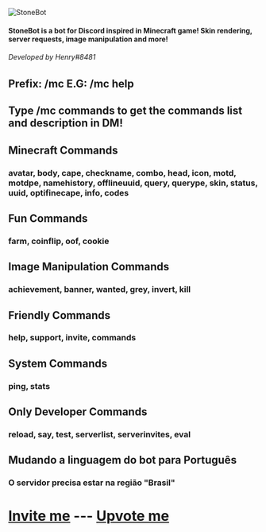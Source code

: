 <p><img src="https://cdn.discordapp.com/attachments/463388004824776725/463903928007000074/name.png" alt="StoneBot" /></p>

<h4 id="stonebotisabotfordiscordinspiredinminecraftgameskinrenderingserverrequestsimagemanipulationandmore">StoneBot is a bot for Discord inspired in Minecraft game! Skin rendering, server requests, image manipulation and more!</h4>

<h6 id="developedbyhenry8481">Developed by Henry#8481</h6>

<h2 id="prefixmcegmchelp">Prefix: /mc E.G: /mc help</h2>

<h2 id="typemccommandstogetthecommandslistanddescriptionindm">Type /mc commands to get the commands list and description in DM!</h2>

<h2 id="minecraftcommands">Minecraft Commands</h2>

<h3 id="avatarbodycapechecknamecomboheadiconmotdmotdpenamehistoryofflineuuidqueryquerypeskinstatusuuidoptifinecape">avatar, body, cape, checkname, combo, head, icon, motd, motdpe, namehistory, offlineuuid, query, querype, skin, status, uuid, optifinecape, info, codes</h3>

<h2 id="funcommands">Fun Commands</h2>

<h3 id="farmcoinflipoof">farm, coinflip, oof, cookie</h3>

<h2 id="imagemanipulationcommands">Image Manipulation Commands</h2>

<h3 id="achievementbannerwantedgreyinvertkill">achievement, banner, wanted, grey, invert, kill</h3>

<h2 id="friendlycommands">Friendly Commands</h2>

<h3 id="helpsupportinvitecommands">help, support, invite, commands</h3>

<h2 id="systemcommands">System Commands</h2>

<h3 id="pingstats">ping, stats</h3>

<h2 id="onlydevelopercommands">Only Developer Commands</h2>

<h3 id="reloadsaytestserverlistserverinvites">reload, say, test, serverlist, serverinvites, eval</h3>

<h2 id="mudandoalinguagemdobotparaportugus">Mudando a linguagem do bot para Português</h2>

<h3 id="oservidorprecisaestarnaregiobrasil">O servidor precisa estar na região "Brasil"</h3>

<h1 id="invitemehttpsdiscordappcomoauth2authorizeclient_id462042396696379393scopebotpermissions2146958591supportserverhttpsdiscordgg9z53avbupvotemehttpsdiscordbotsorgbot462042396696379393vote"><a href="https://discordapp.com/oauth2/authorize?client_id=462042396696379393&amp;scope=bot&amp;permissions=2146958591">Invite me</a> --- <a href="https://discordbots.org/bot/462042396696379393/vote">Upvote me</a></h1>
